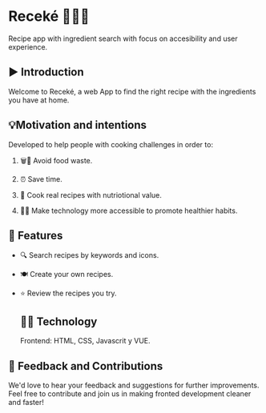 # Receké 👨‍🍳🍳

Recipe app with ingredient search with focus on accesibility and user experience.



## ▶️ Introduction

Welcome to Receké, a web App to find the right recipe with the ingredients you have at home.


## 💡Motivation and intentions

Developed to help people with cooking challenges in order to:

1. 🗑️🚯 Avoid food waste.

2. ⏰ Save time.

3. 🍲 Cook real recipes with nutriotional value. 

4.  🏃‍♂️ Make technology more accessible to promote healthier habits.



## 🚀 Features

- 🔍 Search recipes by keywords and icons.

- 🍽️ Create your own recipes.

- ⭐ Review the recipes you try.



  ## 👩‍💻 Technology

  Frontend: HTML, CSS, Javascrit y VUE.



## 🤝 Feedback and Contributions

We'd love to hear your feedback and suggestions for further improvements. Feel free to contribute and join us in making fronted development cleaner and faster!
